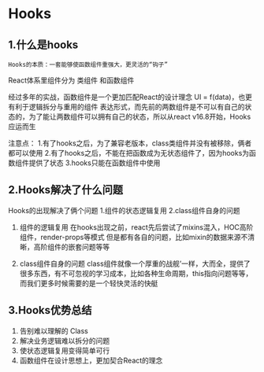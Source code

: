 # Hooks

## 1.什么是hooks

    Hooks的本质：一套能够使函数组件重强大，更灵活的“钩子”

React体系里组件分为 类组件 和函数组件

经过多年的实战，函数组件是一个更加匹配React的设计理念 UI = f(data)，也更有利于逻辑拆分与重用的组件
表达形式，而先前的两数组件是不可以有自己的状态的，为了能让两数组件可以拥有自己的状态，所以从react v16.8开始，Hooks应运而生

注意点：
    1.有了hooks之后，为了兼容老版本，class类组件并没有被移除，俩者都可以使用
    2.有了hooks之后，不能在把函数成为无状态组件了，因为hooks为函数组件提供了状态
    3.hooks只能在函数组件中使用

## 2.Hooks解决了什么问题

Hooks的出现解决了俩个问题 1.组件的状态逻辑复用 2.class组件自身的问题

1. 组件的逻辑复用
在hooks出现之前，react先后尝试了mixins混入，HOC高阶组件，render-props等模式
但是都有各自的问题，比如mixin的数据来源不清晰，高阶组件的嵌套问题等等

2. class组件自身的问题
class组件就像一个厚重的战舰’一样，大而全，提供了很多东西，有不可忽视的学习成本，比如各种生命周期，this指向问题等等，而我们更多时候需要的是一个轻快灵活的快艇

## 3.Hooks优势总结

1. 告别难以理解的 Class
2. 解决业务逻辑难以拆分的问题
3. 使状态逻辑复用变得简单可行
4. 函数组件在设计思想上，更加契合React的理念
